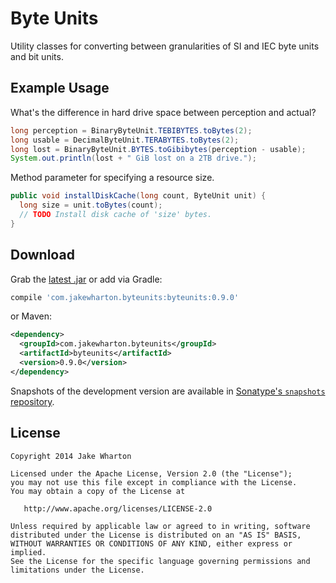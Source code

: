 Byte Units
==========

Utility classes for converting between granularities of SI and IEC byte units
and bit units.



Example Usage
-------------

What's the difference in hard drive space between perception and actual?
```java
long perception = BinaryByteUnit.TEBIBYTES.toBytes(2);
long usable = DecimalByteUnit.TERABYTES.toBytes(2);
long lost = BinaryByteUnit.BYTES.toGibibytes(perception - usable);
System.out.println(lost + " GiB lost on a 2TB drive.");
```

Method parameter for specifying a resource size.
```java
public void installDiskCache(long count, ByteUnit unit) {
  long size = unit.toBytes(count);
  // TODO Install disk cache of 'size' bytes.
}
```



Download
--------

Grab the [latest .jar][1] or add via Gradle:
```groovy
compile 'com.jakewharton.byteunits:byteunits:0.9.0'
```
or Maven:
```xml
<dependency>
  <groupId>com.jakewharton.byteunits</groupId>
  <artifactId>byteunits</artifactId>
  <version>0.9.0</version>
</dependency>
```

Snapshots of the development version are available in [Sonatype's `snapshots` repository][snap].



License
-------

    Copyright 2014 Jake Wharton

    Licensed under the Apache License, Version 2.0 (the "License");
    you may not use this file except in compliance with the License.
    You may obtain a copy of the License at

       http://www.apache.org/licenses/LICENSE-2.0

    Unless required by applicable law or agreed to in writing, software
    distributed under the License is distributed on an "AS IS" BASIS,
    WITHOUT WARRANTIES OR CONDITIONS OF ANY KIND, either express or implied.
    See the License for the specific language governing permissions and
    limitations under the License.




 [1]: https://search.maven.org/remote_content?g=com.jakewharton.byteunits&a=byteunits&v=LATEST
 [snap]: https://oss.sonatype.org/content/repositories/snapshots/
